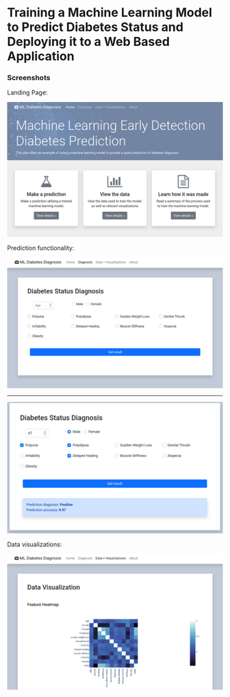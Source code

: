 # Training a Machine Learning Model to Predict Diabetes Status and Deploying it to a Web Based Application

### Screenshots

Landing Page:

![Screenshot 1](/screenshots/appscreen1.png)

Prediction functionality:

![Screenshot 2](/screenshots/appscreen2.png)

---
![Screenshot 4](/screenshots/appscreen4.png)

Data visualizations:

![Screenshot 3](/screenshots/appscreen3.png)

